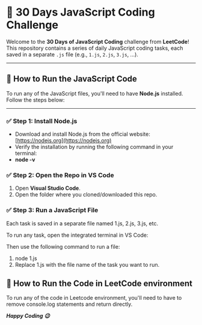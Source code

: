 # 🧠 30 Days JavaScript Coding Challenge

Welcome to the **30 Days of JavaScript Coding** challenge from **LeetCode**! This repository contains a series of daily JavaScript coding tasks, each saved in a separate `.js` file (e.g., `1.js`, `2.js`, `3.js`, ...).

---

## 🚀 How to Run the JavaScript Code

To run any of the JavaScript files, you'll need to have **Node.js** installed. Follow the steps below:

---

### ✅ Step 1: Install Node.js

- Download and install Node.js from the official website: [https://nodejs.org](https://nodejs.org)
- Verify the installation by running the following command in your terminal:
- **node -v**

### ✅ Step 2: Open the Repo in VS Code

1. Open **Visual Studio Code**.
2. Open the folder where you cloned/downloaded this repo.

### ✅ Step 3: Run a JavaScript File

Each task is saved in a separate file named 1.js, 2.js, 3.js, etc.

To run any task, open the integrated terminal in VS Code:

Then use the following command to run a file:

1. node 1.js
2. Replace 1.js with the file name of the task you want to run.

## 🚀 How to Run the Code in LeetCode environment

To run any of the code in Leetcode environment, you'll need to have to remove console.log statements and return directly.

***Happy Coding 😉***
